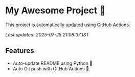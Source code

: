 # My Awesome Project 🚀

This project is automatically updated using GitHub Actions.

_Last updated: 2025-07-25 21:08:37 IST_

## Features
- Auto-update README using Python 🐍
- Auto Git push with GitHub Actions 🤖
